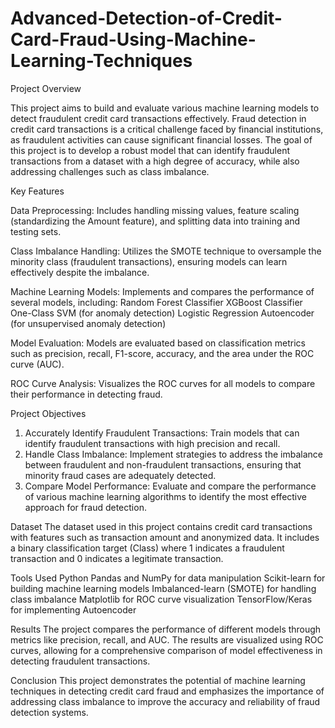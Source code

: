 # Advanced-Detection-of-Credit-Card-Fraud-Using-Machine-Learning-Techniques

Project Overview

This project aims to build and evaluate various machine learning models to detect fraudulent credit card transactions effectively. Fraud detection in credit card transactions is a critical challenge faced by financial institutions, as fraudulent activities can cause significant financial losses. The goal of this project is to develop a robust model that can identify fraudulent transactions from a dataset with a high degree of accuracy, while also addressing challenges such as class imbalance.

Key Features

Data Preprocessing: Includes handling missing values, feature scaling (standardizing the Amount feature), and splitting data into training and testing sets.

Class Imbalance Handling: Utilizes the SMOTE technique to oversample the minority class (fraudulent transactions), ensuring models can learn effectively despite the imbalance.

Machine Learning Models: Implements and compares the performance of several models, including:
  Random Forest Classifier
  XGBoost Classifier
  One-Class SVM (for anomaly detection)
  Logistic Regression
  Autoencoder (for unsupervised anomaly detection)
  
Model Evaluation: Models are evaluated based on classification metrics such as precision, recall, F1-score, accuracy, and the area under the ROC curve (AUC).

ROC Curve Analysis: Visualizes the ROC curves for all models to compare their performance in detecting fraud.

Project Objectives
1. Accurately Identify Fraudulent Transactions: Train models that can identify fraudulent transactions with high precision and recall.
2. Handle Class Imbalance: Implement strategies to address the imbalance between fraudulent and non-fraudulent transactions, ensuring that minority fraud cases are adequately detected.
3. Compare Model Performance: Evaluate and compare the performance of various machine learning algorithms to identify the most effective approach for fraud detection.

Dataset
The dataset used in this project contains credit card transactions with features such as transaction amount and anonymized data. It includes a binary classification target (Class) where 1 indicates a fraudulent transaction and 0 indicates a legitimate transaction.

Tools Used
Python
Pandas and NumPy for data manipulation
Scikit-learn for building machine learning models
Imbalanced-learn (SMOTE) for handling class imbalance
Matplotlib for ROC curve visualization
TensorFlow/Keras for implementing Autoencoder

Results
The project compares the performance of different models through metrics like precision, recall, and AUC. The results are visualized using ROC curves, allowing for a comprehensive comparison of model effectiveness in detecting fraudulent transactions.

Conclusion
This project demonstrates the potential of machine learning techniques in detecting credit card fraud and emphasizes the importance of addressing class imbalance to improve the accuracy and reliability of fraud detection systems.

